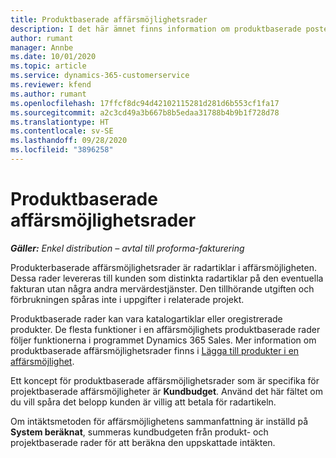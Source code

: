```yaml
---
title: Produktbaserade affärsmöjlighetsrader
description: I det här ämnet finns information om produktbaserade poster i affärsmöjlighetsraden i Project Operations.
author: rumant
manager: Annbe
ms.date: 10/01/2020
ms.topic: article
ms.service: dynamics-365-customerservice
ms.reviewer: kfend
ms.author: rumant
ms.openlocfilehash: 17ffcf8dc94d42102115281d281d6b553cf1fa17
ms.sourcegitcommit: a2c3cd49a3b667b8b5edaa31788b4b9b1f728d78
ms.translationtype: HT
ms.contentlocale: sv-SE
ms.lasthandoff: 09/28/2020
ms.locfileid: "3896258"
---
```

# <a name="product-based-opportunity-lines"></a>Produktbaserade affärsmöjlighetsrader

_**Gäller:** Enkel distribution – avtal till proforma-fakturering_

Produkterbaserade affärsmöjlighetsrader är radartiklar i affärsmöjligheten. Dessa rader levereras till kunden som distinkta radartiklar på den eventuella fakturan utan några andra mervärdestjänster. Den tillhörande utgiften och förbrukningen spåras inte i uppgifter i relaterade projekt.

Produktbaserade rader kan vara katalogartiklar eller oregistrerade produkter. De flesta funktioner i en affärsmöjlighets produktbaserade rader följer funktionerna i programmet Dynamics 365 Sales. Mer information om produktbaserade affärsmöjlighetsrader finns i [Lägga till produkter i en affärsmöjlighet](https://docs.microsoft.com/dynamics365/sales-enterprise/add-products-opportunity).

Ett koncept för produktbaserade affärsmöjlighetsrader som är specifika för projektbaserade affärsmöjligheter är **Kundbudget**. Använd det här fältet om du vill spåra det belopp kunden är villig att betala för radartikeln.

Om intäktsmetoden för affärsmöjlighetens sammanfattning är inställd på **System beräknat**, summeras kundbudgeten från produkt- och projektbaserade rader för att beräkna den uppskattade intäkten.
